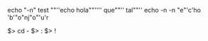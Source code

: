 echo "-n" test
""''echo hola""'''' que""'' tal""''
echo -n -n
"e"'c'ho 'b'"o"nj"o"'u'r






$> cd -
$> :
$> !
